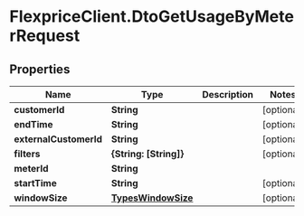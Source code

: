 # FlexpriceClient.DtoGetUsageByMeterRequest

## Properties

Name | Type | Description | Notes
------------ | ------------- | ------------- | -------------
**customerId** | **String** |  | [optional] 
**endTime** | **String** |  | [optional] 
**externalCustomerId** | **String** |  | [optional] 
**filters** | **{String: [String]}** |  | [optional] 
**meterId** | **String** |  | 
**startTime** | **String** |  | [optional] 
**windowSize** | [**TypesWindowSize**](TypesWindowSize.md) |  | [optional] 


